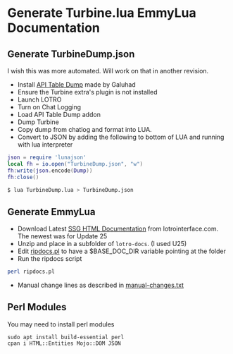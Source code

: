 # Generate Turbine.lua EmmyLua Documentation

## Generate TurbineDump.json

I wish this was more automated.  Will work on that in another revision.

* Install [API Table Dump](https://www.lotrointerface.com/downloads/info578.html) made by Galuhad
* Ensure the Turbine extra's plugin is not installed
* Launch LOTRO
* Turn on Chat Logging
* Load API Table Dump addon
* Dump Turbine
* Copy dump from chatlog and format into LUA.
* Convert to JSON by adding the following to bottom of LUA and running with lua interpreter
```lua
json = require 'lunajson'
local fh = io.open("TurbineDump.json", "w")
fh:write(json.encode(Dump))
fh:close()
```
```bash
$ lua TurbineDump.lua > TurbineDump.json
```

## Generate EmmyLua
 
* Download Latest [SSG HTML Documentation](https://www.lotrointerface.com/downloads/fileinfo.php?id=1054) from lotrointerface.com.  The newest was for Update 25
* Unzip and place in a subfolder of `lotro-docs`.  (I used U25)
* Edit [ripdocs.pl](ripdocs.pl) to have a $BASE_DOC_DIR variable pointing at the folder
* Run the ripdocs script
```bash
perl ripdocs.pl
```
* Manual change lines as described in [manual-changes.txt](manual-changes.txt)

## Perl Modules

You may need to install perl modules
```
sudo apt install build-essential perl
cpan i HTML::Entities Mojo::DOM JSON
```
